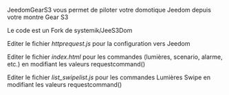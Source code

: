 JeedomGearS3 vous permet de piloter votre domotique Jeedom depuis votre montre Gear S3 

Le code est un Fork de systemik/JeeS3Dom


Editer le fichier *httprequest.js* pour la configuration vers Jeedom

Editer le fichier *index.html* pour les commandes (lumières, scenario, alarme, etc.) en modifiant les valeurs requestcommand()

Editer le fichier *list_swipelist.js* pour les commandes Lumières Swipe en modifiant les valeurs requestcommand()

